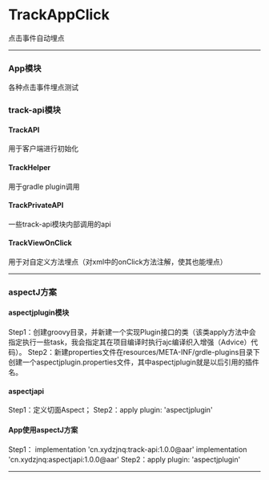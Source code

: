# TrackAppClick
点击事件自动埋点
***

### App模块
各种点击事件埋点测试

### track-api模块
#### TrackAPI
用于客户端进行初始化
#### TrackHelper
用于gradle plugin调用
#### TrackPrivateAPI
一些track-api模块内部调用的api
#### TrackViewOnClick
用于对自定义方法埋点（对xml中的onClick方法注解，使其也能埋点）
***

### aspectJ方案
#### aspectjplugin模块
Step1：创建groovy目录，并新建一个实现Plugin<Project>接口的类（该类apply方法中会指定执行一些task，我会指定其在项目编译时执行ajc编译织入增强（Advice）代码）。
Step2：新建properties文件在resources/META-INF/grdle-plugins目录下创建一个aspectjplugin.properties文件，其中aspectjplugin就是以后引用的插件名。
#### aspectjapi
Step1：定义切面Aspect；
Step2：apply plugin: 'aspectjplugin'
#### App使用aspectJ方案
Step1：
    implementation 'cn.xydzjnq:track-api:1.0.0@aar'
    implementation 'cn.xydzjnq:aspectjapi:1.0.0@aar'
Step2：apply plugin: 'aspectjplugin'
***

